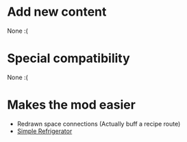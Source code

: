 # Add new content

None :(

# Special compatibility

None :(

# Makes the mod easier
- Redrawn space connections (Actually buff a recipe route)
- [Simple Refrigerator](https://mods.factorio.com/mod/simple_refrigerator)